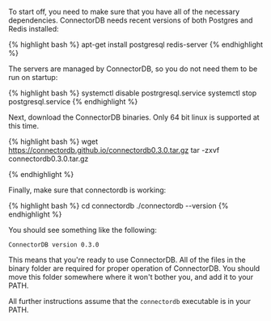 To start off, you need to make sure that you have all of the necessary dependencies. ConnectorDB needs recent versions of both Postgres and Redis installed:

{% highlight bash %}
apt-get install postgresql redis-server
{% endhighlight %}

The servers are managed by ConnectorDB, so you do not need them to be run on startup:

{% highlight bash %}
systemctl disable postrgresql.service
systemctl stop postgresql.service
{% endhighlight %}

Next, download the ConnectorDB binaries. Only 64 bit linux is supported at this time.

{% highlight bash %}
wget https://connectordb.github.io/connectordb0.3.0.tar.gz
tar -zxvf connectordb0.3.0.tar.gz

{% endhighlight %}

Finally, make sure that connectordb is working:

{% highlight bash %}
cd connectordb
./connectordb --version
{% endhighlight %}

You should see something like the following:

~~~~~~~~~~~~~~~
ConnectorDB version 0.3.0
~~~~~~~~~~~~~~~

This means that you're ready to use ConnectorDB. All of the files in the binary folder are required for proper operation of ConnectorDB.
You should move this folder somewhere where it won't bother you, and add it to your PATH.

 All further instructions assume that the `connectordb` executable is in your PATH.
